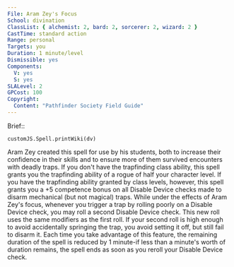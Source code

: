 ```yaml
---
File: Aram Zey's Focus
School: divination
ClassList: { alchemist: 2, bard: 2, sorcerer: 2, wizard: 2 }
CastTime: standard action
Range: personal
Targets: you
Duration: 1 minute/level
Dismissible: yes
Components:
  V: yes
  S: yes
SLALevel: 2
GPCost: 100
Copyright:
  Content: "Pathfinder Society Field Guide"
---
```

Brief:: 

```dataviewjs
customJS.Spell.printWiki(dv)
```

Aram Zey created this spell for use by his students, both to increase their confidence in their skills and to ensure more of them survived encounters with deadly traps. If you don't have the trapfinding class ability, this spell grants you the trapfinding ability of a rogue of half your character level.  If you have the trapfinding ability granted by class levels, however, this spell grants you a +5 competence bonus on all Disable Device checks made to disarm mechanical (but not magical) traps. While under the effects of Aram Zey's focus, whenever you trigger a trap by rolling poorly on a Disable Device check, you may roll a second Disable Device check. This new roll uses the same modifiers as the first roll. If your second roll is high enough to avoid accidentally springing the trap, you avoid setting it off, but still fail to disarm it. Each time you take advantage of this feature, the remaining duration of the spell is reduced by 1 minute-if less than a minute's worth of duration remains, the spell ends as soon as you reroll your Disable Device check.
